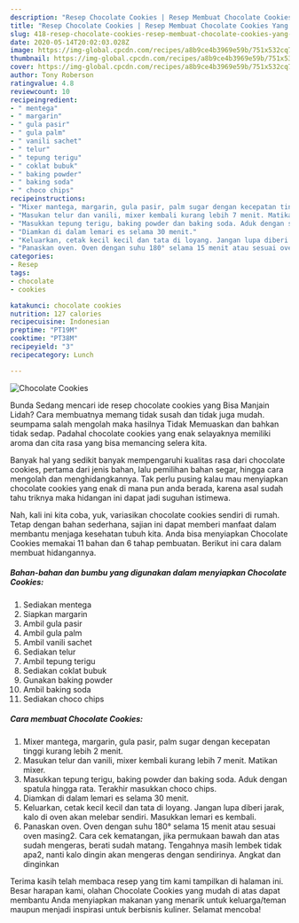 ```yaml
---
description: "Resep Chocolate Cookies | Resep Membuat Chocolate Cookies Yang Enak dan Simpel"
title: "Resep Chocolate Cookies | Resep Membuat Chocolate Cookies Yang Enak dan Simpel"
slug: 418-resep-chocolate-cookies-resep-membuat-chocolate-cookies-yang-enak-dan-simpel
date: 2020-05-14T20:02:03.028Z
image: https://img-global.cpcdn.com/recipes/a8b9ce4b3969e59b/751x532cq70/chocolate-cookies-foto-resep-utama.jpg
thumbnail: https://img-global.cpcdn.com/recipes/a8b9ce4b3969e59b/751x532cq70/chocolate-cookies-foto-resep-utama.jpg
cover: https://img-global.cpcdn.com/recipes/a8b9ce4b3969e59b/751x532cq70/chocolate-cookies-foto-resep-utama.jpg
author: Tony Roberson
ratingvalue: 4.8
reviewcount: 10
recipeingredient:
- " mentega"
- " margarin"
- " gula pasir"
- " gula palm"
- " vanili sachet"
- " telur"
- " tepung terigu"
- " coklat bubuk"
- " baking powder"
- " baking soda"
- " choco chips"
recipeinstructions:
- "Mixer mantega, margarin, gula pasir, palm sugar dengan kecepatan tinggi kurang lebih 2 menit."
- "Masukan telur dan vanili, mixer kembali kurang lebih 7 menit. Matikan mixer."
- "Masukkan tepung terigu, baking powder dan baking soda. Aduk dengan spatula hingga rata. Terakhir masukkan choco chips."
- "Diamkan di dalam lemari es selama 30 menit."
- "Keluarkan, cetak kecil kecil dan tata di loyang. Jangan lupa diberi jarak, kalo di oven akan melebar sendiri. Masukkan lemari es kembali."
- "Panaskan oven. Oven dengan suhu 180° selama 15 menit atau sesuai oven masing2. Cara cek kematangan, jika permukaan bawah dan atas sudah mengeras, berati sudah matang. Tengahnya masih lembek tidak apa2, nanti kalo dingin akan mengeras dengan sendirinya. Angkat dan dinginkan"
categories:
- Resep
tags:
- chocolate
- cookies

katakunci: chocolate cookies 
nutrition: 127 calories
recipecuisine: Indonesian
preptime: "PT19M"
cooktime: "PT38M"
recipeyield: "3"
recipecategory: Lunch

---
```



![Chocolate Cookies](https://img-global.cpcdn.com/recipes/a8b9ce4b3969e59b/751x532cq70/chocolate-cookies-foto-resep-utama.jpg)

Bunda Sedang mencari ide resep chocolate cookies yang Bisa Manjain Lidah? Cara membuatnya memang tidak susah dan tidak juga mudah. seumpama salah mengolah maka hasilnya Tidak Memuaskan dan bahkan tidak sedap. Padahal chocolate cookies yang enak selayaknya memiliki aroma dan cita rasa yang bisa memancing selera kita.

Banyak hal yang sedikit banyak mempengaruhi kualitas rasa dari chocolate cookies, pertama dari jenis bahan, lalu pemilihan bahan segar, hingga cara mengolah dan menghidangkannya. Tak perlu pusing kalau mau menyiapkan chocolate cookies yang enak di mana pun anda berada, karena asal sudah tahu triknya maka hidangan ini dapat jadi suguhan istimewa.




Nah, kali ini kita coba, yuk, variasikan chocolate cookies sendiri di rumah. Tetap dengan bahan sederhana, sajian ini dapat memberi manfaat dalam membantu menjaga kesehatan tubuh kita. Anda bisa menyiapkan Chocolate Cookies memakai 11 bahan dan 6 tahap pembuatan. Berikut ini cara dalam membuat hidangannya.

<!--inarticleads1-->

##### Bahan-bahan dan bumbu yang digunakan dalam menyiapkan Chocolate Cookies:

1. Sediakan  mentega
1. Siapkan  margarin
1. Ambil  gula pasir
1. Ambil  gula palm
1. Ambil  vanili sachet
1. Sediakan  telur
1. Ambil  tepung terigu
1. Sediakan  coklat bubuk
1. Gunakan  baking powder
1. Ambil  baking soda
1. Sediakan  choco chips




<!--inarticleads2-->

##### Cara membuat Chocolate Cookies:

1. Mixer mantega, margarin, gula pasir, palm sugar dengan kecepatan tinggi kurang lebih 2 menit.
1. Masukan telur dan vanili, mixer kembali kurang lebih 7 menit. Matikan mixer.
1. Masukkan tepung terigu, baking powder dan baking soda. Aduk dengan spatula hingga rata. Terakhir masukkan choco chips.
1. Diamkan di dalam lemari es selama 30 menit.
1. Keluarkan, cetak kecil kecil dan tata di loyang. Jangan lupa diberi jarak, kalo di oven akan melebar sendiri. Masukkan lemari es kembali.
1. Panaskan oven. Oven dengan suhu 180° selama 15 menit atau sesuai oven masing2. Cara cek kematangan, jika permukaan bawah dan atas sudah mengeras, berati sudah matang. Tengahnya masih lembek tidak apa2, nanti kalo dingin akan mengeras dengan sendirinya. Angkat dan dinginkan




Terima kasih telah membaca resep yang tim kami tampilkan di halaman ini. Besar harapan kami, olahan Chocolate Cookies yang mudah di atas dapat membantu Anda menyiapkan makanan yang menarik untuk keluarga/teman maupun menjadi inspirasi untuk berbisnis kuliner. Selamat mencoba!
